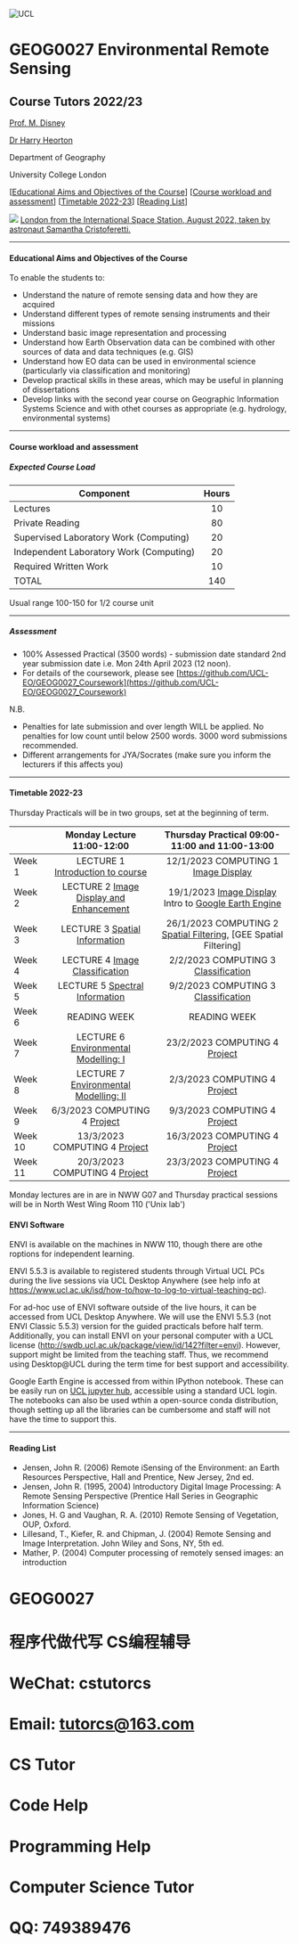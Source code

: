![UCL](docs/images//ucl_logo.png)

# GEOG0027 Environmental Remote Sensing

## Course Tutors 2022/23

[Prof. M. Disney](http://www2.geog.ucl.ac.uk/~mdisney)

[Dr Harry Heorton](mailto:h.heorton@ucl.ac.uk)


Department of Geography
    
University College London
    
    
[[Educational Aims and Objectives of the Course](#Education)]  [[Course workload and assessment](#workload)]  [[Timetable 2022-23](#Timetable)]   [[Reading List](#ReadingList)]

![](docs/images/Mission_Minerva_Big_Picture_London.jpg)
[London from the International Space Station, August 2022, taken by astronaut Samantha Cristoferetti.](https://www.esa.int/ESA_Multimedia/Images/2022/09/Mission_Minerva_Big_Picture_London#.Y7P38Vr0nwQ.link)

-----------------------------------


#### <a name="Education">Educational Aims and Objectives of the Course</a>

 To enable the students to: 
 
+ Understand the nature of remote sensing data and how they are acquired
+ Understand different types of remote sensing instruments and their missions
+ Understand basic image representation and processing
+ Understand how Earth Observation data can be combined with other sources of data and data techniques (e.g. GIS)
+ Understand how EO data can be used in environmental science (particularly via classification and monitoring)
+ Develop practical skills in these areas, which may be useful in planning of dissertations
+ Develop links with the second year course on Geographic Information Systems Science and with othet courses as appropriate (e.g. hydrology, environmental systems)

-----------------------------------


#### <a name="workload">Course workload and assessment</a>

##### Expected Course Load

|Component 	|Hours|
|-------  | :--------:|
| Lectures | 	10|
|Private Reading 	|80
|Supervised Laboratory Work (Computing) |	20|
|Independent Laboratory Work (Computing) |	20|
|Required Written Work |	10|
|TOTAL |	140|

Usual range 100-150 for 1/2 course unit 


-----------------------------------


##### Assessment

+ 100% Assessed Practical (3500 words) - submission date standard 2nd year submission date i.e. Mon 24th April 2023 (12 noon).
+ For details of the coursework, please see [https://github.com/UCL-EO/GEOG0027_Coursework](https://github.com/UCL-EO/GEOG0027_Coursework)

N.B.

- Penalties for late submission and over length WILL be applied. No penalties for low count until below 2500 words. 3000 word submissions recommended.
- Different arrangements for JYA/Socrates (make sure you inform the lecturers if this affects you)

-----------------------------------


#### <a name="Timetable">Timetable 2022-23</a>
Thursday Practicals will be in two groups, set at the beginning of term.


|  | Monday Lecture 11:00-12:00 | Thursday Practical 09:00-11:00 and 11:00-13:00 |
| ------------------- | :-------------------: | :-----------------: | 
| Week 1 |  LECTURE 1 [Introduction to course](https://moodle.ucl.ac.uk/course/view.php?id=26363&section=5) | 12/1/2023 COMPUTING 1 [Image Display](docs/ImageDisplay.ipynb) |
| Week 2 | LECTURE 2 [Image Display and Enhancement](https://moodle.ucl.ac.uk/course/view.php?id=26363&section=6) | 19/1/2023 [Image Display](docs/ImageDisplay.ipynb) Intro to [Google Earth Engine](docs/Intro_to_GEE.ipynb) |
| Week 3 | LECTURE 3 [Spatial Information](https://moodle.ucl.ac.uk/course/view.php?id=26363&section=7) | 26/1/2023 COMPUTING 2 [Spatial Filtering](docs/SpatialFiltering.ipynb), [GEE Spatial Filtering] |
| Week 4  | LECTURE 4 [Image Classification](https://moodle.ucl.ac.uk/course/view.php?id=26363&section=8) | 2/2/2023 COMPUTING 3 [Classification](docs/Classification.ipynb) | 
| Week 5 | LECTURE 5 [Spectral Information](https://moodle.ucl.ac.uk/course/view.php?id=26363&section=9) | 9/2/2023 COMPUTING 3 [Classification](docs/Classification.ipynb)  |
| Week 6 | READING WEEK | READING WEEK |
| Week 7 | LECTURE 6 [Environmental Modelling: I](https://moodle.ucl.ac.uk/course/view.php?id=26363&section=10) | 23/2/2023  COMPUTING 4 [Project](https://github.com/UCL-EO/GEOG0027_Coursework) |
| Week 8 | LECTURE 7 [Environmental Modelling: II](https://moodle.ucl.ac.uk/course/view.php?id=26363&section=11)  | 2/3/2023 COMPUTING 4 [Project](https://github.com/UCL-EO/GEOG0027_Coursework)| 
| Week 9 | 6/3/2023 COMPUTING 4 [Project](https://github.com/UCL-EO/GEOG0027_Coursework) | 9/3/2023 COMPUTING 4 [Project](https://github.com/UCL-EO/GEOG0027_Coursework)| 
| Week 10 | 13/3/2023 COMPUTING 4 [Project](https://github.com/UCL-EO/GEOG0027_Coursework)| 16/3/2023 COMPUTING 4 [Project](https://github.com/UCL-EO/GEOG0027_Coursework)| 
| Week 11 | 20/3/2023 COMPUTING 4 [Project](https://github.com/UCL-EO/GEOG0027_Coursework) | 23/3/2023 COMPUTING 4  [Project](https://github.com/UCL-EO/GEOG0027_Coursework)|  

Monday lectures are in are in NWW G07 and Thursday practical sessions will be in North West Wing Room 110 ('Unix lab')

#### ENVI Software
ENVI is available on the machines in NWW 110, though there are othe roptions for independent learning.

ENVI 5.5.3 is available to registered students through Virtual UCL PCs during the live sessions via UCL Desktop Anywhere (see help info at https://www.ucl.ac.uk/isd/how-to/how-to-log-to-virtual-teaching-pc). 

For ad-hoc use of ENVI software outside of the live hours, it can be accessed from UCL Desktop Anywhere. We will use the ENVI 5.5.3  (not ENVI Classic 5.5.3) version for the guided practicals before half term. Additionally, you can install ENVI on your personal computer with a UCL license (http://swdb.ucl.ac.uk/package/view/id/142?filter=envi). However, support might be limited from the teaching staff. Thus, we recommend using Desktop@UCL during the term time for best support and accessibility. 

Google Earth Engine is accessed from within IPython notebook. These can be easily run on [UCL jupyter hub](https://jupyter.data-science.rc.ucl.ac.uk/), accessible using a standard UCL login. The notebooks can also be used wthin a open-source conda distribution, though setting up all the libraries can be cumbersome and staff will not have the time to support this.


-----------------------------------


#### <a name="ReadingList">Reading List</a>

- Jensen, John R. (2006) Remote iSensing of the Environment: an Earth Resources Perspective, Hall and Prentice, New Jersey, 2nd ed.
- Jensen, John R. (1995, 2004) Introductory Digital Image Processing: A Remote Sensing Perspective (Prentice Hall Series in Geographic Information Science)
- Jones, H. G and Vaughan, R. A. (2010) Remote Sensing of Vegetation, OUP, Oxford.
- Lillesand, T., Kiefer, R. and Chipman, J. (2004) Remote Sensing and Image Interpretation. John Wiley and Sons, NY, 5th ed.
- Mather, P. (2004) Computer processing of remotely sensed images: an introduction 

# GEOG0027

# 程序代做代写 CS编程辅导

# WeChat: cstutorcs

# Email: tutorcs@163.com

# CS Tutor

# Code Help

# Programming Help

# Computer Science Tutor

# QQ: 749389476
